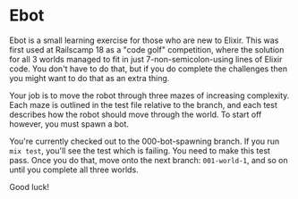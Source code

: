 # Ebot

Ebot is a small learning exercise for those who are new to Elixir. This was first used at Railscamp 18 as a "code golf" competition, where the solution for all 3 worlds managed to fit in just 7-non-semicolon-using lines of Elixir code. You don't have to do that, but if you do complete the challenges then you might want to do that as an extra thing.

Your job is to move the robot through three mazes of increasing complexity. Each maze is outlined in the test file relative to the branch, and each test describes how the robot should move through the world. To start off however, you must spawn a bot. 

You're currently checked out to the 000-bot-spawning branch. If you run `mix test`, you'll see the test which is failing. You need to make this test pass. Once you do that, move onto the next branch: `001-world-1`, and so on until you complete all three worlds.

Good luck!
